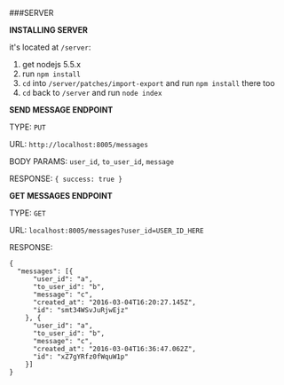 ###SERVER

**INSTALLING SERVER**

it's located at `/server`:

1. get nodejs 5.5.x
2. run `npm install`
3. `cd` into `/server/patches/import-export` and run `npm install` there too
4. `cd` back to `/server` and run `node index`

**SEND MESSAGE ENDPOINT**

TYPE: `PUT`

URL: `http://localhost:8005/messages`

BODY PARAMS: `user_id`, `to_user_id`, `message`

RESPONSE: `{ success: true }`

**GET MESSAGES ENDPOINT**

TYPE: `GET`

URL: `localhost:8005/messages?user_id=USER_ID_HERE`

RESPONSE:
```
{
  "messages": [{
      "user_id": "a",
      "to_user_id": "b",
      "message": "c",
      "created_at": "2016-03-04T16:20:27.145Z",
      "id": "smt34WSvJuRjwEjz"
    }, {
      "user_id": "a",
      "to_user_id": "b",
      "message": "c",
      "created_at": "2016-03-04T16:36:47.062Z",
      "id": "xZ7gYRfz0fWquW1p"
    }]
}
```
